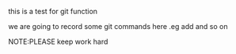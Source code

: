 this is a test for git function

we are going to record some git commands here .eg add and so on

NOTE:PLEASE keep work hard
